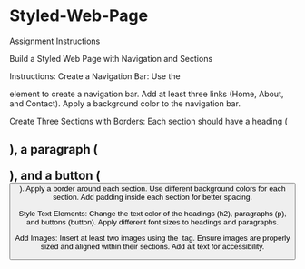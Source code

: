 # Styled-Web-Page
Assignment Instructions

Build a Styled Web Page with Navigation and Sections

Instructions:
Create a Navigation Bar:
Use the <nav> element to create a navigation bar.
Add at least three links (Home, About, and Contact).
Apply a background color to the navigation bar.

Create Three Sections with Borders:
Each section should have a heading (<h2>), a paragraph (<p>), and a button (<button>).
Apply a border around each section.
Use different background colors for each section.
Add padding inside each section for better spacing.

Style Text Elements:
Change the text color of the headings (h2), paragraphs (p), and buttons (button).
Apply different font sizes to headings and paragraphs.

Add Images:
Insert at least two images using the <img> tag.
Ensure images are properly sized and aligned within their sections.
Add alt text for accessibility.
